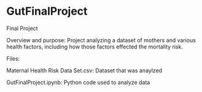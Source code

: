 # GutFinalProject
Final Project


Overview and purpose:
Project analyzing a dataset of mothers and various health factors, including how those factors effected the mortality risk.



Files:

Maternal Health Risk Data Set.csv: Dataset that was anaylzed

GutFinalProject.ipynb: Python code used to analyze data
